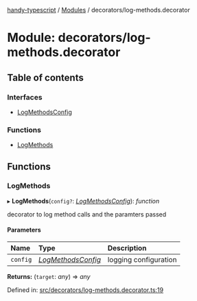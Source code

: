 [handy-typescript](../README.md) / [Modules](../modules.md) / decorators/log-methods.decorator

# Module: decorators/log-methods.decorator

## Table of contents

### Interfaces

- [LogMethodsConfig](../interfaces/decorators_log_methods_decorator.logmethodsconfig.md)

### Functions

- [LogMethods](decorators_log_methods_decorator.md#logmethods)

## Functions

### LogMethods

▸ **LogMethods**(`config?`: [*LogMethodsConfig*](../interfaces/decorators_log_methods_decorator.logmethodsconfig.md)): *function*

decorator to log method calls and the paramters passed

#### Parameters

| Name | Type | Description |
| :------ | :------ | :------ |
| `config` | [*LogMethodsConfig*](../interfaces/decorators_log_methods_decorator.logmethodsconfig.md) | logging configuration |

**Returns:** (`target`: *any*) => *any*

Defined in: [src/decorators/log-methods.decorator.ts:19](https://github.com/robbiemu/handy-typescript/blob/0ef0b5c/src/decorators/log-methods.decorator.ts#L19)
